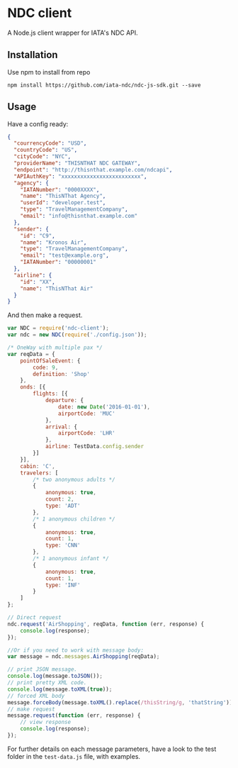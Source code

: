 # NDC client

A Node.js client wrapper for IATA's NDC API.

## Installation

Use npm to install from repo

    npm install https://github.com/iata-ndc/ndc-js-sdk.git --save

## Usage

Have a config ready:

```json
{
  "courrencyCode": "USD",
  "countryCode": "US",
  "cityCode": "NYC",
  "providerName": "THISNTHAT NDC GATEWAY",
  "endpoint": "http://thisnthat.example.com/ndcapi",
  "APIAuthKey": "xxxxxxxxxxxxxxxxxxxxxxxxx",
  "agency": {
    "IATANumber": "0000XXXX",
    "name": "ThisNThat Agency",
    "userId": "developer.test",
    "type": "TravelManagementCompany",
    "email": "info@thisnthat.example.com"
  },
  "sender": {
  	"id": "C9",
	"name": "Kronos Air",
	"type": "TravelManagementCompany",
	"email": "test@example.org",
	"IATANumber": "00000001"
  },
  "airline": {
    "id": "XX",
    "name": "ThisNThat Air"
  }
}
```

And then make a request.

```javascript
var NDC = require('ndc-client');
var ndc = new NDC(require('./config.json'));

/* OneWay with multiple pax */
var reqData = {
    pointOfSaleEvent: {
        code: 9,
        definition: 'Shop'
    },
    onds: [{
        flights: [{
            departure: {
                date: new Date('2016-01-01'),
                airportCode: 'MUC'
            },
            arrival: {
                airportCode: 'LHR'
            },
            airline: TestData.config.sender
        }]
    }],
    cabin: 'C',
    travelers: [
        /* two anonymous adults */
        {
            anonymous: true,
            count: 2,
            type: 'ADT'
        },
        /* 1 anonymous children */
        {
            anonymous: true,
            count: 1,
            type: 'CNN'
        },
        /* 1 anonymous infant */
        {
            anonymous: true,
            count: 1,
            type: 'INF'
        }
    ]
};

// Direct request
ndc.request('AirShopping', reqData, function (err, response) {
    console.log(response);
});

//Or if you need to work with message body:
var message = ndc.messages.AirShopping(reqData);

// print JSON message.
console.log(message.toJSON());
// print pretty XML code.
console.log(message.toXML(true));
// forced XML body
message.forceBody(message.toXML().replace(/thisString/g, 'thatString'))
// make request
message.request(function (err, response) {
    // view response
    console.log(response); 
});
```

For further details on each message parameters, have a look to the test folder in the `test-data.js` file, with examples.
